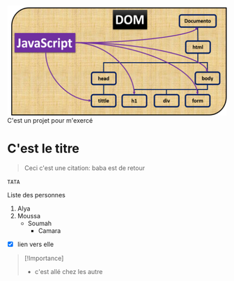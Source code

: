 ![Description de mon image](public/257-Javadom.jpg)
C'est un projet pour m'exercé

# C'est le titre
> Ceci c'est une citation:
baba est de retour

`TATA`

Liste des personnes
1. Alya
2. Moussa
    - Soumah
        + Camara

- [x] lien vers elle
[^1]: Qui est tu ?
> [!Importance]
> - c'est allé chez les autre